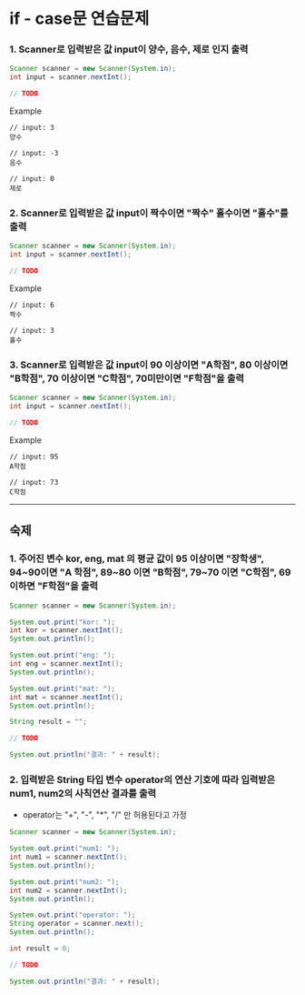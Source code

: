 # if - case문 연습문제

### 1. Scanner로 입력받은 값 input이 양수, 음수, 제로 인지 출력
```java
Scanner scanner = new Scanner(System.in);
int input = scanner.nextInt();

// TODO
```
Example
```
// input: 3
양수

// input: -3
음수

// input: 0
제로
```

### 2. Scanner로 입력받은 값 input이 짝수이면 "짝수" 홀수이면 "홀수"를 출력
```java
Scanner scanner = new Scanner(System.in);
int input = scanner.nextInt();

// TODO
```
Example
```
// input: 6
짝수

// input: 3
홀수
```

### 3. Scanner로 입력받은 값 input이 90 이상이면 "A학점", 80 이상이면 "B학점", 70 이상이면 "C학점", 70미만이면 "F학점"을 출력
```java
Scanner scanner = new Scanner(System.in);
int input = scanner.nextInt();

// TODO
```
Example
```
// input: 95
A학점

// input: 73
C학점
```

***

## 숙제

### 1. 주어진 변수 kor, eng, mat 의 평균 값이 95 이상이면 "장학생", 94\~90이면 "A 학점", 89\~80 이면 "B학점", 79\~70 이면 "C학점", 69이하면 "F학점"을 출력
```java
Scanner scanner = new Scanner(System.in);

System.out.print("kor: ");
int kor = scanner.nextInt();
System.out.println();

System.out.print("eng: ");
int eng = scanner.nextInt();
System.out.println();

System.out.print("mat: ");
int mat = scanner.nextInt();
System.out.println();

String result = "";

// TODO

System.out.println("결과: " + result);
```

### 2. 입력받은 String 타입 변수 operator의 연산 기호에 따라 입력받은 num1, num2의 사칙연산 결과를 출력
* operator는 "+", "-", "*", "/" 만 허용된다고 가정
```java
Scanner scanner = new Scanner(System.in);

System.out.print("num1: ");
int num1 = scanner.nextInt();
System.out.println();

System.out.print("num2: ");
int num2 = scanner.nextInt();
System.out.println();

System.out.print("operator: ");
String operator = scanner.next();
System.out.println();

int result = 0;

// TODO

System.out.println("결과: " + result);
```
